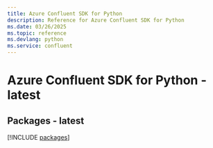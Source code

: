 ```yaml
---
title: Azure Confluent SDK for Python
description: Reference for Azure Confluent SDK for Python
ms.date: 03/26/2025
ms.topic: reference
ms.devlang: python
ms.service: confluent
---
```

# Azure Confluent SDK for Python - latest
## Packages - latest
[!INCLUDE [packages](confluent-index.md)]